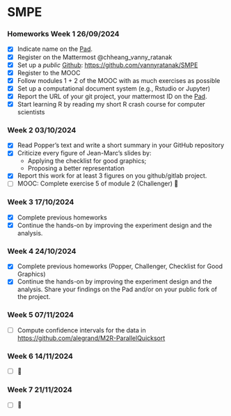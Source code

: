 # SMPE

### Homeworks Week 1 26/09/2024
- [x] Indicate name on the [Pad](https://codimd.math.cnrs.fr/KuxyhmiYSbq3EewdRL993g?).
- [x] Register on the Mattermost @chheang_vanny_ratanak
- [x] Set up a *public* [Github](https://github.com/vannyratanak/SMPE): https://github.com/vannyratanak/SMPE
- [x] Register to the MOOC
- [x] Follow modules 1 + 2 of the MOOC with as much exercises as possible
- [x] Set up a computational document system (e.g., Rstudio or Jupyter)
- [x] Report the URL of your git project, your mattermost ID on the [Pad](https://codimd.math.cnrs.fr/KuxyhmiYSbq3EewdRL993g?).
- [x] Start learning R by reading my short R crash course for computer scientists

### Week 2 03/10/2024
- [x] Read Popper’s text and write a short summary in your GitHub repository
- [x] Criticize every figure of Jean-Marc’s slides by:
    - Applying the checklist for good graphics;
    - Proposing a better representation
- [x] Report this work for at least 3 figures on you github/gitlab project.
- [ ] MOOC: Complete exercise 5 of module 2 (Challenger) :construction:

### Week 3 17/10/2024
- [x] Complete previous homeworks
- [x] Continue the hands-on by improving the experiment design and the analysis.

### Week 4 24/10/2024
- [x] Complete previous homeworks (Popper, Challenger, Checklist for Good Graphics)
- [x] Continue the hands-on by improving the experiment design and the analysis. Share your findings on the Pad and/or on your public fork of the project.

### Week 5 07/11/2024
- [ ] Compute confidence intervals for the data in https://github.com/alegrand/M2R-ParallelQuicksort

### Week 6 14/11/2024
- [ ]  :construction:

### Week 7 21/11/2024
- [ ]  :construction:
